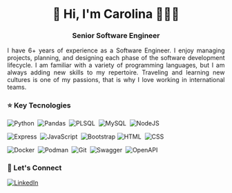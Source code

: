<!--
**cmartinezal/cmartinezal** is a ✨ _special_ ✨ repository because its `README.md` (this file) appears on your GitHub profile.

Here are some ideas to get you started:

- 🔭 I’m currently working on ...
- 🌱 I’m currently learning ...
- 👯 I’m looking to collaborate on ...
- 🤔 I’m looking for help with ...
- 💬 Ask me about ...
- 📫 How to reach me: ...
- 😄 Pronouns: ...
- ⚡ Fun fact: ...
-->

<h1 align="center">👋 Hi, I'm Carolina 👩🏻‍💻</h1>
<h3 align="center">Senior Software Engineer</h3>

<p align="justify">I have 6+ years of experience as a Software Engineer. I enjoy managing projects, planning, and designing each phase of the software development lifecycle. I am familiar with a variety of programming languages, but I am always adding new skills to my repertoire. Traveling and learning new cultures is one of my passions, that is why I love working in international teams.<p>

### ⭐️ Key Tecnologies

![Python](https://img.shields.io/badge/-Python-05122A?style=flat-square&color=white&logo=python)&nbsp;
![Pandas](https://img.shields.io/badge/Pandas%20-%23150458.svg?&style=flat-square&color=white&logo=pandas&logoColor=150458)&nbsp;
![PLSQL](https://img.shields.io/badge/-PLSQL-05122A?style=flat-square&color=white&logo=oracle&logoColor=black)&nbsp;
![MySQL](https://img.shields.io/badge/-MySQL-05122A?style=flat-square&color=white&logo=mysql)&nbsp;
![NodeJS](https://img.shields.io/badge/-NodeJS-05122A?style=flat-square&color=white&logo=node.js)&nbsp;

![Express](https://img.shields.io/badge/-Express-05122A?style=flat-square&color=white&logo=express&logoColor=black)&nbsp;
![JavaScript](https://img.shields.io/badge/-JavaScript-05122A?style=flat-square&color=white&logo=javascript)&nbsp;
![Bootstrap](https://img.shields.io/badge/-Bootstrap-05122A?style=flat-square&color=white&logo=bootstrap&logoColor=563D7C)
![HTML](https://img.shields.io/badge/-HTML-05122A?style=flat-square&color=white&logo=HTML5)&nbsp;
![CSS](https://img.shields.io/badge/-CSS-05122A?style=flat-square&color=white&logo=CSS3&logoColor=1572B6)&nbsp;

![Docker](https://img.shields.io/badge/-Docker-05122A?style=flat-square&color=white&logo=docker)&nbsp;
![Podman](https://img.shields.io/badge/-Podman-05122A?style=flat-square&color=white&logo=podman&logoColor=892CA0)&nbsp;
![Git](https://img.shields.io/badge/-Git-05122A?style=flat-square&color=white&logo=git)&nbsp;
![Swagger](https://img.shields.io/badge/-Swagger-05122A?style=flat-square&color=white&logo=swagger)&nbsp;
![OpenAPI](https://img.shields.io/badge/-OpenAPI-05122A?style=flat-square&color=white&logo=openapiinitiative)&nbsp;

### 🔗 Let's Connect

<a href="https://www.linkedin.com/in/carolina-martinez-alonso/"><img alt="LinkedIn" src="https://img.shields.io/badge/linkedin%20-%230077B5.svg?&style=flat-square&logo=linkedin&logoColor=white"/></a> &nbsp;
